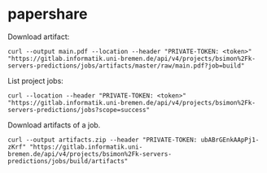 # papershare

Download artifact:
```
curl --output main.pdf --location --header "PRIVATE-TOKEN: <token>" "https://gitlab.informatik.uni-bremen.de/api/v4/projects/bsimon%2Fk-servers-predictions/jobs/artifacts/master/raw/main.pdf?job=build"
```

List project jobs: 
```
curl --location --header "PRIVATE-TOKEN: <token>" "https://gitlab.informatik.uni-bremen.de/api/v4/projects/bsimon%2Fk-servers-predictions/jobs?scope=success"
```

Download artifacts of a job.
```
curl --output artifacts.zip --header "PRIVATE-TOKEN: ubABrGEnkAApPj1-zKrf" "https://gitlab.informatik.uni-bremen.de/api/v4/projects/bsimon%2Fk-servers-predictions/jobs/build/artifacts"
```